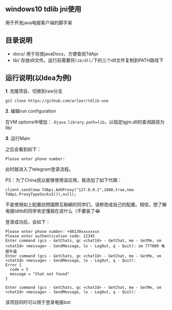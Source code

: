 ## windows10 tdlib jni使用

用于开发java电报客户端的脚手架

## 目录说明

- docs/ 用于存放javaDocs，方便查阅TdApi
- lib/ 存放dll文件。运行前需要将`lib/dll/`下的三个dll文件复制到PATH路径下

## 运行说明(以Idea为例)

**1**. 克隆项目、切换到raw分支

```
git clone https://github.com/arloor/tdlib-use
```

**2**. 编辑run configuration

在VM options中增加：`-Djava.library.path=lib`，以指定tgjni.dll的查询路径为lib/

**3**. 运行Main

之后会看到如下：

```
Please enter phone number: 
```

此时就进入了telegram登录流程。

PS：为了China民众能够使用该应用，我添加了如下代碼：

```shell
client.send(new TdApi.AddProxy("127.0.0.1",1080,true,new TdApi.ProxyTypeSocks5()),null);
```

不是使用如上配置訪問國際互聯網的同学们，请修改成自己的配置。相信，想了解电报tdlib的同学肯定懂我在说什么（不要装了😂

登录成功后，会如下：

```shell script
Please enter phone number: +86139xxxxxxxx
Please enter authentication code: 12345
Enter command (gcs - GetChats, gc <chatId> - GetChat, me - GetMe, sm <chatId> <message> - SendMessage, lo - LogOut, q - Quit): sm 777000 电报牛逼
Enter command (gcs - GetChats, gc <chatId> - GetChat, me - GetMe, sm <chatId> <message> - SendMessage, lo - LogOut, q - Quit): 
Error {
  code = 5
  message = "Chat not found"
}

Enter command (gcs - GetChats, gc <chatId> - GetChat, me - GetMe, sm <chatId> <message> - SendMessage, lo - LogOut, q - Quit):
```

该项目同时可以用于登录电报bot
